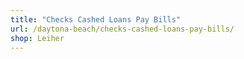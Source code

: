 ```yaml
---
title: "Checks Cashed Loans Pay Bills"
url: /daytona-beach/checks-cashed-loans-pay-bills/
shop: Leiher
---
```

